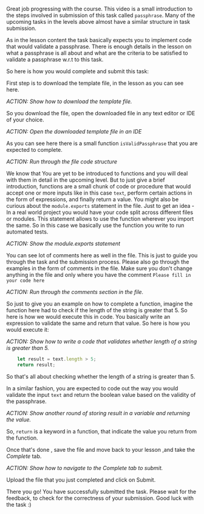 Great job progressing with the course. This video is a small introduction to the steps involved in submission of this task called `passphrase`. Many of the upcoming tasks in the levels above almost have a similar structure in task submission.

As in the lesson content the task basically expects you to implement code that would validate a passphrase. There is enough details in the lesson on what a passphrase is all about and what are the criteria to be satisfied to validate a passphrase w.r.t to this task.

So here is how you would complete and submit this task:

First step is to download the template file, in the lesson as you can see here.

  _ACTION: Show how to download the template file._

So you download the file, open the downloaded file in any text editor or IDE of your choice.

  _ACTION: Open the downloaded template file in an IDE_

As you can see here there is a small function `isValidPassphrase` that you are expected to complete.

  _ACTION: Run through the file code structure_

We know that You are yet to be introduced to functions and you will deal with them in detail in the upcoming level. But to just give a brief introduction, functions are a small chunk of code or procedure that would accept one or more inputs like in this case `text`, perform certain actions in the form of expressions, and finally return a value. You might also be curious about the `module.exports` statement in the file. Just to get an idea - In a real world project you would have your code split across different files or modules. This statement allows to use the function wherever you import the same.
  So in this case we basically use the function you write to run automated tests.

  _ACTION: Show the module.exports statement_

You can see lot of comments here as well in the file. This is just to guide you through the task and the submission process. Please also go through the examples in the form of comments in the file. Make sure you don't change anything in the file and only where you have the comment `Please fill in your code here`
  
  _ACTION: Run through the comments section in the file._

So just to give you an example on how to complete a function, imagine the function here had to check if the length of the string is greater that 5. So here is how we would execute this in code. You basically write an expression to validate the same and return that value. So here is how you would execute it:
 
  _ACTION: Show how to write a code that validates whether length of a string is greater than 5._

  ```js
      let result = text.length > 5;
      return result;
  ```
  So that's all about checking whether the length of a string is greater than 5.

In a similar fashion, you are expected to code out the way you would validate the input `text` and return the boolean value based on the validity of the passphrase.
  
  _ACTION: Show another round of storing result in a variable and returning the value._

So, `return` is a keyword in a function, that indicate the value you return from the function.
  
Once that's done , save the file and move back to your lesson ,and take the _Complete_ tab.

  _ACTION: Show how to navigate to the _Complete_ tab to submit._

Upload the file that you just completed and click on Submit.

There you go! You have successfully submitted the task. Please wait for the feedback, to check for the correctness of your submission. Good luck with the task :)